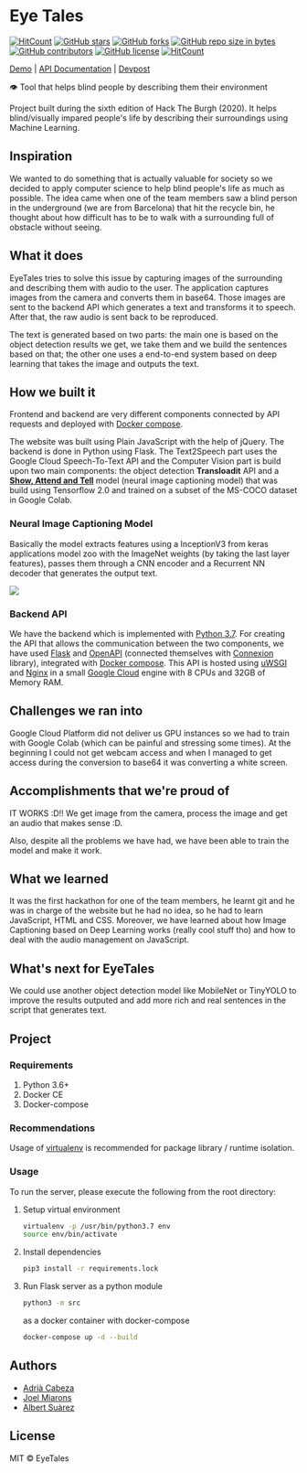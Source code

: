 # Eye Tales

[![HitCount](http://hits.dwyl.io/joelmoff/eye-tales.svg)](http://hits.dwyl.io/joelmoff/eye-tales)
[![GitHub stars](https://img.shields.io/github/stars/joelmoff/eye-tales.svg)](https://GitHub.com/joelmoff/eye-tales/stargazers/)
[![GitHub forks](https://img.shields.io/github/forks/joelmoff/eye-tales.svg)](https://GitHub.com/joelmoff/eye-tales/network/)
[![GitHub repo size in bytes](https://img.shields.io/github/repo-size/joelmoff/eye-tales.svg)](https://github.com/joelmoff/eye-tales)
[![GitHub contributors](https://img.shields.io/github/contributors/joelmoff/eye-tales.svg)](https://GitHub.com/joelmoff/eye-tales/graphs/contributors/)
[![GitHub license](https://img.shields.io/github/license/joelmoff/eye-tales.svg)](https://github.com/joelmoff/eye-tales/blob/master/LICENSE)
[![HitCount](http://hits.dwyl.io/joelmoff/eye-tales.svg)](http://hits.dwyl.io/joelmoff/eye-tales)

[Demo](https://eyetales.asuarez.dev) | [API Documentation](https://api.eyetales.asuarez.dev/ui) | [Devpost](https://devpost.com/software/eyetales)

👁 Tool that helps blind people by describing them their environment

Project built during the sixth edition of Hack The Burgh (2020). It helps blind/visually impared people's life by describing their surroundings using Machine Learning. 

## Inspiration

We wanted to do something that is actually valuable for society so we decided to apply computer science to help blind people's life as much as possible. The idea came when one of the team members saw a blind person in the underground (we are from Barcelona) that hit the recycle bin, he thought about how difficult has to be to walk with a surrounding full of obstacle without seeing. 

## What it does

EyeTales tries to solve this issue by capturing images of the surrounding and describing them with audio to the user. The application captures images from the camera and converts them in base64. Those images are sent to the backend API which generates a text and transforms it to speech. After that, the raw audio is sent back to be reproduced.

The text is generated based on two parts:  the main one is based on the object detection results we get, we take them and we build the sentences based on that; the other one uses a end-to-end system based on deep learning that takes the image and outputs the text.

## How we built it

Frontend and backend are very different components connected by API requests and deployed with [Docker compose](https://docs.docker.com/compose/).

The website was built using Plain JavaScript with the help of jQuery. The backend is done in Python using Flask. The Text2Speech part uses the Google Cloud Speech-To-Text API and the Computer Vision part is build upon two main components: the object detection **Transloadit** API and a [**Show, Attend and Tell**](https://arxiv.org/pdf/1502.03044.pdf) model (neural image captioning model) that was build using Tensorflow 2.0 and trained on a subset of the MS-COCO dataset in Google Colab. 

### Neural Image Captioning Model

Basically the model extracts features using a InceptionV3 from keras applications model zoo with the ImageNet weights (by taking the last layer features), passes them through a CNN encoder and a Recurrent NN decoder that generates the output text.

![](https://kelvinxu.github.io/projects/diags/model_diag.png)

### Backend API

We have the backend which is implemented with [Python 3.7](https://www.python.org/downloads/release/python-370/). For creating the API that allows the communication between the two components, we have used [Flask](https://www.palletsprojects.com/p/flask/) and [OpenAPI](https://swagger.io/specification/) (connected themselves with [Connexion](https://github.com/zalando/connexion) library), integrated with [Docker compose](https://docs.docker.com/compose/). This API is hosted using [uWSGI](https://uwsgi-docs.readthedocs.io/en/latest/) and [Nginx](https://www.nginx.com/) in a small [Google Cloud](https://cloud.google.com/) engine with 8 CPUs and 32GB of Memory RAM.

## Challenges we ran into

Google Cloud Platform did not deliver us GPU instances so we had to train with Google Colab (which can be painful and stressing some times).
At the beginning I could not get webcam access and when I managed to get access during the conversion to base64 it was converting a white screen.

## Accomplishments that we're proud of

IT WORKS :D!! We get image from the camera, process the image and get an audio that makes sense :D.

Also, despite all the problems we have had, we have been able to train the model and make it work. 

## What we learned

It was the first hackathon for one of the team members, he learnt git and he was in charge of the website but he had no idea, so he had to learn JavaScript, HTML and CSS.
Moreover, we have learned about how Image Captioning based on Deep Learning works (really cool stuff tho) and how to deal with the audio management on JavaScript.

## What's next for EyeTales

We could use another object detection model like MobileNet or TinyYOLO to improve the results outputed and add more rich and real sentences in the script that generates text.  

## Project

### Requirements

1. Python 3.6+
2. Docker CE
3. Docker-compose

### Recommendations

Usage of [virtualenv](https://realpython.com/blog/python/python-virtual-environments-a-primer/) is recommended for package library / runtime isolation.

### Usage

To run the server, please execute the following from the root directory:

1. Setup virtual environment

    ```bash
    virtualenv -p /usr/bin/python3.7 env
    source env/bin/activate
    ```

2. Install dependencies

    ```bash
    pip3 install -r requirements.lock
    ```

3. Run Flask server as a python module

    ```bash
    python3 -m src
    ```
    
    as a docker container with docker-compose

    ```bash
    docker-compose up -d --build
    ```

## Authors

- [Adrià Cabeza](https://github.com/adriacabeza)
- [Joel Miarons](https://github.com/joelmoff)
- [Albert Suàrez](https://github.com/AlbertSuarez)

## License

MIT © EyeTales
